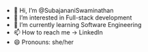 - 👋 Hi, I’m @SubajananiSwaminathan
- 👀 I’m interested in Full-stack development
- 🌱 I’m currently learning Software Engineering
- 📫 How to reach me -> LinkedIn
- 😄 Pronouns: she/her

<!---
SubajananiSwaminathan/SubajananiSwaminathan is a ✨ special ✨ repository because its `README.md` (this file) appears on your GitHub profile.
You can click the Preview link to take a look at your changes.
--->
